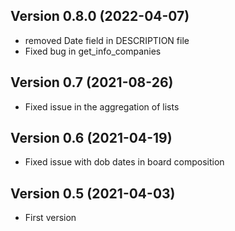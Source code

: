 ## Version 0.8.0 (2022-04-07)

- removed Date field in DESCRIPTION file
- Fixed bug in get_info_companies

## Version 0.7 (2021-08-26)

- Fixed issue in the aggregation of lists

## Version 0.6 (2021-04-19)

- Fixed issue with dob dates in board composition

## Version 0.5 (2021-04-03)

- First version
